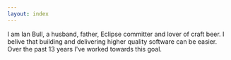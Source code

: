 ```yaml
---
layout: index
---
```


I am Ian Bull, a husband, father, Eclipse committer and lover of craft beer. 
I belive that building and delivering higher quality software can be easier. Over the past 13 years
I've worked towards this goal.


